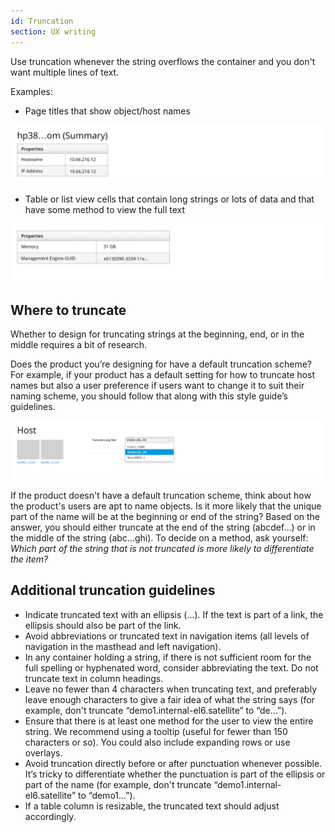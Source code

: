 ```yaml
---
id: Truncation
section: UX writing
---
```


Use truncation whenever the string overflows the container and you don't want multiple lines of text.

Examples:
- Page titles that show object/host names

![#truncation1](./img/truncation1@2x.jpg)

- Table or list view cells that contain long strings or lots of data and that have some method to view the full text

![#truncation1](./img/truncation2@2x.jpg)

## Where to truncate
Whether to design for truncating strings at the beginning, end, or in the middle requires a bit of research.

Does the product you’re designing for have a default truncation scheme? For example, if your product has a default setting for how to truncate host names but also a user preference if users want to change it to suit their naming scheme, you should follow that along with this style guide’s guidelines.

![#truncation1](./img/truncation3@2x.jpg)

If the product doesn't have a default truncation scheme, think about how the product's users are apt to name objects. Is it more likely that the unique part of the name will be at the beginning or end of the string? Based on the answer, you should either truncate at the end of the string (abcdef...) or in the middle of the string (abc...ghi). To decide on a method, ask yourself: *Which part of the string that is not truncated is more likely to differentiate the item?*

## Additional truncation guidelines
- Indicate truncated text with an ellipsis (…). If the text is part of a link, the ellipsis should also be part of the link.
- Avoid abbreviations or truncated text in navigation items (all levels of navigation in the masthead and left navigation).
- In any container holding a string, if there is not sufficient room for the full spelling or hyphenated word, consider abbreviating the text. Do not truncate text in column headings.
- Leave no fewer than 4 characters when truncating text, and preferably leave enough characters to give a fair idea of what the string says (for example, don't truncate “demo1.internal-el6.satellite” to “de…”).
- Ensure that there is at least one method for the user to view the entire string. We recommend using a tooltip (useful for fewer than 150 characters or so). You could also include expanding rows or use overlays.
- Avoid truncation directly before or after punctuation whenever possible. It’s tricky to differentiate whether the punctuation is part of the ellipsis or part of the name (for example, don't truncate “demo1.internal-el6.satellite” to “demo1…”).
- If a table column is resizable, the truncated text should adjust accordingly.